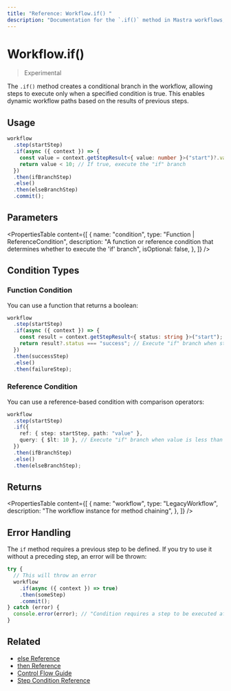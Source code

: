 ```yaml
---
title: "Reference: Workflow.if() "
description: "Documentation for the `.if()` method in Mastra workflows, which creates conditional branches based on specified conditions."
---
```


# Workflow.if()

> Experimental

The `.if()` method creates a conditional branch in the workflow, allowing steps to execute only when a specified condition is true. This enables dynamic workflow paths based on the results of previous steps.

## Usage

```typescript copy showLineNumbers
workflow
  .step(startStep)
  .if(async ({ context }) => {
    const value = context.getStepResult<{ value: number }>("start")?.value;
    return value < 10; // If true, execute the "if" branch
  })
  .then(ifBranchStep)
  .else()
  .then(elseBranchStep)
  .commit();
```

## Parameters

<PropertiesTable
  content={[
    {
      name: "condition",
      type: "Function | ReferenceCondition",
      description:
        "A function or reference condition that determines whether to execute the 'if' branch",
      isOptional: false,
    },
  ]}
/>

## Condition Types

### Function Condition

You can use a function that returns a boolean:

```typescript
workflow
  .step(startStep)
  .if(async ({ context }) => {
    const result = context.getStepResult<{ status: string }>("start");
    return result?.status === "success"; // Execute "if" branch when status is "success"
  })
  .then(successStep)
  .else()
  .then(failureStep);
```

### Reference Condition

You can use a reference-based condition with comparison operators:

```typescript
workflow
  .step(startStep)
  .if({
    ref: { step: startStep, path: "value" },
    query: { $lt: 10 }, // Execute "if" branch when value is less than 10
  })
  .then(ifBranchStep)
  .else()
  .then(elseBranchStep);
```

## Returns

<PropertiesTable
  content={[
    {
      name: "workflow",
      type: "LegacyWorkflow",
      description: "The workflow instance for method chaining",
    },
  ]}
/>

## Error Handling

The `if` method requires a previous step to be defined. If you try to use it without a preceding step, an error will be thrown:

```typescript
try {
  // This will throw an error
  workflow
    .if(async ({ context }) => true)
    .then(someStep)
    .commit();
} catch (error) {
  console.error(error); // "Condition requires a step to be executed after"
}
```

## Related

- [else Reference](./else.md)
- [then Reference](./then.md)
- [Control Flow Guide](../../docs/workflows-legacy/control-flow.md)
- [Step Condition Reference](./step-condition.md)
